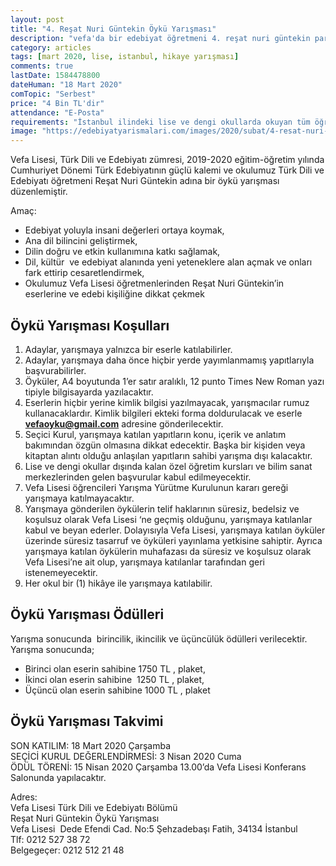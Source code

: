 ```yaml
---
layout: post
title: "4. Reşat Nuri Güntekin Öykü Yarışması"
description: "vefa'da bir edebiyat öğretmeni 4. reşat nuri güntekin para ödüllü öykü yarışması 2020"
category: articles
tags: [mart 2020, lise, istanbul, hikaye yarışması]
comments: true
lastDate: 1584478800    
dateHuman: "18 Mart 2020"
comTopic: "Serbest"
price: "4 Bin TL'dir"
attendance: "E-Posta"
requirements: "İstanbul ilindeki lise ve dengi okullarda okuyan tüm öğrenciler yarışmaya katılabilecektir."
image: "https://edebiyatyarismalari.com/images/2020/subat/4-resat-nuri-guntekin-oyku-yarismasi.jpg"
---
```


Vefa Lisesi, Türk Dili ve Edebiyatı zümresi, 2019-2020 eğitim-öğretim yılında Cumhuriyet Dönemi Türk Edebiyatının güçlü kalemi ve okulumuz Türk Dili ve Edebiyatı öğretmeni Reşat Nuri Güntekin adına bir öykü yarışması düzenlemiştir.  

Amaç:  
- Edebiyat yoluyla insani değerleri ortaya koymak,
- Ana dil bilincini geliştirmek, 
- Dilin doğru ve etkin kullanımına katkı sağlamak, 
- Dil, kültür  ve edebiyat alanında yeni yeteneklere alan açmak ve onları fark ettirip cesaretlendirmek, 
- Okulumuz Vefa Lisesi öğretmenlerinden Reşat Nuri Güntekin’in eserlerine ve edebi kişiliğine dikkat çekmek 

## Öykü Yarışması Koşulları
1. Adaylar, yarışmaya yalnızca bir eserle katılabilirler.
2. Adaylar, yarışmaya daha önce hiçbir yerde yayımlanmamış yapıtlarıyla başvurabilirler.
3. Öyküler, A4 boyutunda 1’er satır aralıklı, 12 punto Times New Roman yazı tipiyle bilgisayarda yazılacaktır.
4. Eserlerin hiçbir yerine kimlik bilgisi yazılmayacak, yarışmacılar rumuz kullanacaklardır. Kimlik bilgileri ekteki forma doldurulacak ve eserle **vefaoyku@gmail.com** adresine gönderilecektir.
5. Seçici Kurul, yarışmaya katılan yapıtların konu, içerik ve anlatım bakımından özgün olmasına dikkat edecektir. Başka bir kişiden veya kitaptan alıntı olduğu anlaşılan yapıtların sahibi yarışma dışı kalacaktır.
6. Lise ve dengi okullar dışında kalan özel öğretim kursları ve bilim sanat merkezlerinden gelen başvurular kabul edilmeyecektir. 
7. Vefa Lisesi öğrencileri Yarışma Yürütme Kurulunun kararı gereği yarışmaya katılmayacaktır. 
8. Yarışmaya gönderilen öykülerin telif haklarının süresiz, bedelsiz ve koşulsuz olarak Vefa Lisesi ‘ne geçmiş olduğunu, yarışmaya katılanlar kabul ve beyan ederler. Dolayısıyla Vefa Lisesi, yarışmaya katılan öyküler üzerinde süresiz tasarruf ve öyküleri yayınlama yetkisine sahiptir. Ayrıca yarışmaya katılan öykülerin muhafazası da süresiz ve koşulsuz olarak Vefa Lisesi’ne ait olup, yarışmaya katılanlar tarafından geri istenemeyecektir.
9. Her okul bir (1) hikâye ile yarışmaya katılabilir.

## Öykü Yarışması Ödülleri
Yarışma sonucunda  birincilik, ikincilik ve üçüncülük ödülleri verilecektir. Yarışma sonucunda;
- Birinci olan eserin sahibine 1750 TL , plaket, 
- İkinci olan eserin sahibine  1250 TL , plaket, 
- Üçüncü olan eserin sahibine 1000 TL , plaket

## Öykü Yarışması Takvimi
SON KATILIM: 18 Mart 2020 Çarşamba  
SEÇİCİ KURUL DEĞERLENDİRMESİ: 3 Nisan 2020 Cuma  
ÖDÜL TÖRENİ: 15 Nisan 2020 Çarşamba 13.00’da Vefa Lisesi Konferans Salonunda yapılacaktır.  

Adres:  
Vefa Lisesi Türk Dili ve Edebiyatı Bölümü  
Reşat Nuri Güntekin Öykü Yarışması  
Vefa Lisesi  Dede Efendi Cad. No:5 Şehzadebaşı Fatih, 34134 İstanbul  
Tlf: 0212 527 38 72  
Belgegeçer: 0212 512 21 48